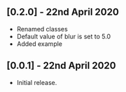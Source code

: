 ## [0.2.0] - 22nd April 2020

* Renamed classes
* Default value of blur is set to 5.0
* Added example

## [0.0.1] - 22nd April 2020

* Initial release.
